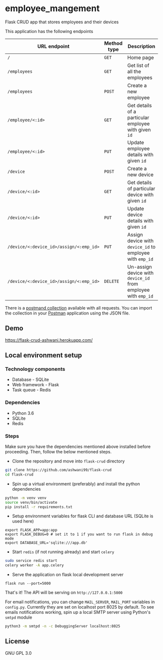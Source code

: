 # employee_mangement


Flask CRUD app that stores employees and their devices

This application has the following endpoints

| URL endpoint | Method type | Description |
|---|---|---|
| `/` | `GET` | Home page |
| `/employees` | `GET` | Get list of all the employees |
| `/employees` | `POST` | Create a new employee |
| `/employee/<:id>` | `GET` | Get details of a particular employee with given `id`|
| `/employee/<:id>`| `PUT` | Update employee details with given `id` |
| `/device` | `POST` | Create a new device |
| `/device/<:id>` | `GET` | Get details of particular device with given `id` |
| `/device/<:id>` | `PUT` | Update device details with given `id` |
| `/device/<:device_id>/assign/<:emp_id>` | `PUT` | Assign device with `device_id` to employee with `emp_id` |
| `/device/<:device_id>/assign/<:emp_id>` | `DELETE` | Un-assign device with `device_id` from employee with `emp_id` |

There is a [postmand collection](/postman/Flask_CRUD_APP.postman_collection.json) available with all requests. You can import the collection in your [Postman](https://www.getpostman.com/) application using the JSON file.

## Demo
https://flask-crud-ashwani.herokuapp.com/

## Local environment setup

### Technology components
- Database - SQLite
- Web framework - Flask
- Task queue - Redis

### Dependencies
- Python 3.6
- SQLite
- Redis

### Steps
Make sure you have the dependencies mentioned above installed before proceeding. Then, follow the below mentioned steps.

- Clone the repository and move into `flask-crud` directory

```sh
git clone https://github.com/ashwani99/flask-crud
cd flask-crud
```

- Spin up a virtual environment (preferably) and install the python dependencies

```sh
python -m venv venv
source venv/bin/activate
pip install -r requirements.txt
```

- Setup environment variables for flask CLI and database URL (SQLite is used here)
```
export FLASK_APP=app:app
export FLASK_DEBUG=0 # set it to 1 if you want to run flask in debug mode
export DATABASE_URL='sqlite:///app.db'
```

- Start `redis` (if not running already) and start `celery`
```sh
sudo service redis start
celery worker -A app.celery
```

- Serve the application on flask local development server
```
flask run --port=5000
```

That's it! The API will be serving on `http://127.0.0.1:5000`

For email notifications, you can change `MAIL_SERVER`, `MAIL_PORT` variables in `config.py`. Currently they are set on localhost port 8025 by default. To see emails notifications working, spin up a local SMTP server using Python's `smtpd` module

```sh
python3 -m smtpd -n -c DebuggingServer localhost:8025
```

## License
GNU GPL 3.0
